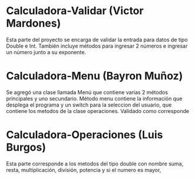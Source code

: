 # Calculadora-Validar (Victor Mardones)

Esta parte del proyecto se encarga de validar la entrada para datos de tipo Double e Int. También incluye métodos para ingresar 2 números e ingresar un número junto a su exponente.
# Calculadora-Menu (Bayron Muñoz)

Se agregó una clase llamada Menú que contiene varias 2 métodos principales y uno secundario.
Método menu contiene la información que desplega el programa y un switch para la seleccion del usuario, que contiene los metodos de la clase operaciones. Validado como corresponde

# Calculadora-Operaciones (Luis Burgos)

Esta parte corresponde a los metodos del tipo double con nombre suma, resta, multiplicación, división, potencia y si el 
numero es mayor, 
